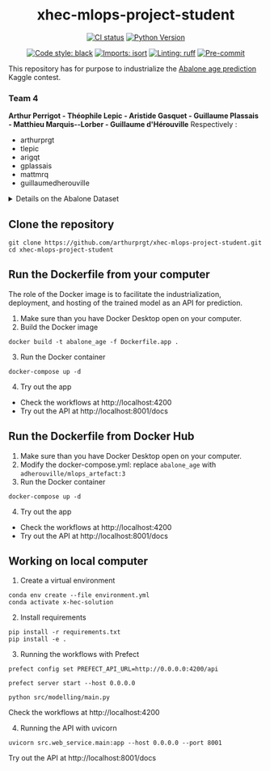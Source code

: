 <div align="center">

# xhec-mlops-project-student

[![CI status](https://github.com/artefactory/xhec-mlops-project-student/actions/workflows/ci.yaml/badge.svg)](https://github.com/artefactory/xhec-mlops-project-student/actions/workflows/ci.yaml?query=branch%3Amaster)
[![Python Version](https://img.shields.io/badge/python-3.9%20%7C%203.10-blue.svg)]()

[![Code style: black](https://img.shields.io/badge/code%20style-black-000000.svg)](https://github.com/psf/black)
[![Imports: isort](https://img.shields.io/badge/%20imports-isort-%231674b1?style=flat&labelColor=ef8336)](https://pycqa.github.io/isort/)
[![Linting: ruff](https://img.shields.io/endpoint?url=https://raw.githubusercontent.com/charliermarsh/ruff/main/assets/badge/v2.json)](https://github.com/astral-sh/ruff)
[![Pre-commit](https://img.shields.io/badge/pre--commit-enabled-informational?logo=pre-commit&logoColor=white)](https://github.com/artefactory/xhec-mlops-project-student/blob/main/.pre-commit-config.yaml)
</div>

This repository has for purpose to industrialize the [Abalone age prediction](https://www.kaggle.com/datasets/rodolfomendes/abalone-dataset) Kaggle contest.

### Team 4
**Arthur Perrigot - Théophile Lepic - Aristide Gasquet - Guillaume Plassais - Matthieu Marquis--Lorber - Guillaume d'Hérouville**
Respectively :
 - arthurprgt
 - tlepic
 - arigqt
 - gplassais
 - mattmrq
 - guillaumedherouville

<details>
<summary>Details on the Abalone Dataset</summary>

The age of abalone is determined by cutting the shell through the cone, staining it, and counting the number of rings through a microscope -- a boring and time-consuming task. Other measurements, which are easier to obtain, are used to predict the age.

**Goal**: predict the age of abalone (column "Rings") from physical measurements ("Shell weight", "Diameter", etc...)

</details>

## Clone the repository
```
git clone https://github.com/arthurprgt/xhec-mlops-project-student.git
cd xhec-mlops-project-student
```

## Run the Dockerfile from your computer

The role of the Docker image is to facilitate the industrialization, deployment, and hosting of the trained model as an API for prediction.

1. Make sure than you have Docker Desktop open on your computer.
2. Build the Docker image
```
docker build -t abalone_age -f Dockerfile.app .
```
3. Run the Docker container
```
docker-compose up -d
```
4. Try out the app
  - Check the workflows at http://localhost:4200
  - Try out the API at http://localhost:8001/docs


## Run the Dockerfile from Docker Hub

1. Make sure than you have Docker Desktop open on your computer.
2. Modify the docker-compose.yml: replace `abalone_age` with `adherouville/mlops_artefact:3`
3. Run the Docker container
```
docker-compose up -d
```
4. Try out the app
  - Check the workflows at http://localhost:4200
  - Try out the API at http://localhost:8001/docs


## Working on local computer

1. Create a virtual environment
```
conda env create --file environment.yml
conda activate x-hec-solution
```
2. Install requirements
```
pip install -r requirements.txt
pip install -e .
```
3. Running the workflows with Prefect
```
prefect config set PREFECT_API_URL=http://0.0.0.0:4200/api
```
```
prefect server start --host 0.0.0.0
```
```
python src/modelling/main.py
```
Check the workflows at http://localhost:4200

4. Running the API with uvicorn
```
uvicorn src.web_service.main:app --host 0.0.0.0 --port 8001
```
Try out the API at http://localhost:8001/docs
